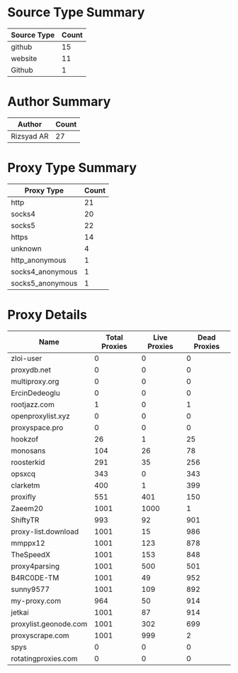# Source Type Summary

| Source Type | Count |
|-------------|-------|
| github | 15 |
| website | 11 |
| Github | 1 |


# Author Summary

| Author | Count |
|--------|-------|
| Rizsyad AR | 27 |


# Proxy Type Summary

| Proxy Type | Count |
|------------|-------|
| http | 21 |
| socks4 | 20 |
| socks5 | 22 |
| https | 14 |
| unknown | 4 |
| http_anonymous | 1 |
| socks4_anonymous | 1 |
| socks5_anonymous | 1 |


# Proxy Details

| Name | Total Proxies | Live Proxies | Dead Proxies |
|------|---------------|--------------|---------------|
| zloi-user | 0 | 0 | 0 |
| proxydb.net | 0 | 0 | 0 |
| multiproxy.org | 0 | 0 | 0 |
| ErcinDedeoglu | 0 | 0 | 0 |
| rootjazz.com | 1 | 0 | 1 |
| openproxylist.xyz | 0 | 0 | 0 |
| proxyspace.pro | 0 | 0 | 0 |
| hookzof | 26 | 1 | 25 |
| monosans | 104 | 26 | 78 |
| roosterkid | 291 | 35 | 256 |
| opsxcq | 343 | 0 | 343 |
| clarketm | 400 | 1 | 399 |
| proxifly | 551 | 401 | 150 |
| Zaeem20 | 1001 | 1000 | 1 |
| ShiftyTR | 993 | 92 | 901 |
| proxy-list.download | 1001 | 15 | 986 |
| mmppx12 | 1001 | 123 | 878 |
| TheSpeedX | 1001 | 153 | 848 |
| proxy4parsing | 1001 | 500 | 501 |
| B4RC0DE-TM | 1001 | 49 | 952 |
| sunny9577 | 1001 | 109 | 892 |
| my-proxy.com | 964 | 50 | 914 |
| jetkai | 1001 | 87 | 914 |
| proxylist.geonode.com | 1001 | 302 | 699 |
| proxyscrape.com | 1001 | 999 | 2 |
| spys | 0 | 0 | 0 |
| rotatingproxies.com | 0 | 0 | 0 |
